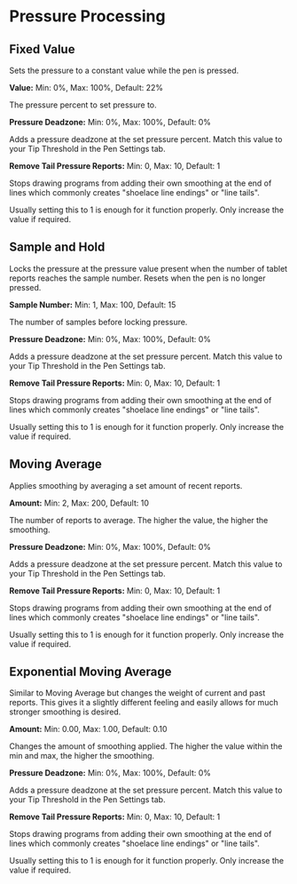 # Pressure Processing

## Fixed Value

Sets the pressure to a constant value while the pen is pressed.

**Value:** Min: 0%, Max: 100%, Default: 22%

The pressure percent to set pressure to.

**Pressure Deadzone:** Min: 0%, Max: 100%, Default: 0%

Adds a pressure deadzone at the set pressure percent. Match this value to your Tip Threshold in the Pen Settings tab.

**Remove Tail Pressure Reports:** Min: 0, Max: 10, Default: 1

Stops drawing programs from adding their own smoothing at the end of lines which commonly creates "shoelace line endings" or "line tails".

Usually setting this to 1 is enough for it function properly. Only increase the value if required.

## Sample and Hold

Locks the pressure at the pressure value present when the number of tablet reports reaches the sample number. Resets when the pen is no longer pressed.

**Sample Number:** Min: 1, Max: 100, Default: 15

The number of samples before locking pressure.

**Pressure Deadzone:** Min: 0%, Max: 100%, Default: 0%

Adds a pressure deadzone at the set pressure percent. Match this value to your Tip Threshold in the Pen Settings tab.

**Remove Tail Pressure Reports:** Min: 0, Max: 10, Default: 1

Stops drawing programs from adding their own smoothing at the end of lines which commonly creates "shoelace line endings" or "line tails".

Usually setting this to 1 is enough for it function properly. Only increase the value if required.

## Moving Average

Applies smoothing by averaging a set amount of recent reports.

**Amount:** Min: 2, Max: 200, Default: 10

The number of reports to average. The higher the value, the higher the smoothing.

**Pressure Deadzone:** Min: 0%, Max: 100%, Default: 0%

Adds a pressure deadzone at the set pressure percent. Match this value to your Tip Threshold in the Pen Settings tab.

**Remove Tail Pressure Reports:** Min: 0, Max: 10, Default: 1

Stops drawing programs from adding their own smoothing at the end of lines which commonly creates "shoelace line endings" or "line tails".

Usually setting this to 1 is enough for it function properly. Only increase the value if required.

## Exponential Moving Average

Similar to Moving Average but changes the weight of current and past reports. This gives it a slightly different feeling and easily allows for much stronger smoothing is desired.

**Amount:** Min: 0.00, Max: 1.00, Default: 0.10

Changes the amount of smoothing applied. The higher the value within the min and max, the higher the smoothing.

**Pressure Deadzone:** Min: 0%, Max: 100%, Default: 0%

Adds a pressure deadzone at the set pressure percent. Match this value to your Tip Threshold in the Pen Settings tab.

**Remove Tail Pressure Reports:** Min: 0, Max: 10, Default: 1

Stops drawing programs from adding their own smoothing at the end of lines which commonly creates "shoelace line endings" or "line tails".

Usually setting this to 1 is enough for it function properly. Only increase the value if required.